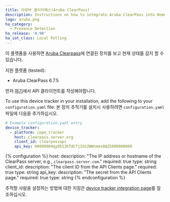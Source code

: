 ```yaml
---
title: 아루바 클리어패스(Aruba ClearPass)
description: Instructions on how to integrate Aruba ClearPass into Home Assistant.
logo: aruba.png
ha_category:
  - Presence Detection
ha_release: '0.90'
ha_iot_class: Local Polling
---
```


이 플랫폼을 사용하면 [Aruba Clearpass](https://www.arubanetworks.com/products/security/network-access-control/)에 연결된 장치를 보고 현재 상태를 감지 할 수 있습니다.

지원 플랫폼 (tested):

- Aruba ClearPass 6.7.5

<div class='note warning'>

먼저 [여기](https://www.arubanetworks.com/techdocs/ClearPass/6.6/Guest/Content/AdministrationTasks1/CreateEditAPIclient.htm)에서 API 클라이언트를 작성해야합니다.

</div>

To use this device tracker in your installation, add the following to your `configuration.yaml` file:
본 장치 추적기를 설치시 사용하려면 `configuration.yaml` 파일에 다음을 추가하십시오.

```yaml
# Example configuration.yaml entry
device_tracker:
  - platform: cppm_tracker
    host: clearpass.server.org
    client_id: clearpassapi
    api_key: 00000004qyO513hTdCfjIO2ZWWnmex8QZ5000000000
```

{% configuration %}
host:
  description: "The IP address or hostname of the ClearPass server, e.g., `clearpass.server.com`."
  required: true
  type: string
client_id:
  description: "The client ID from the API Clients page."
  required: true
  type: string
api_key:
  description: "The secret from the API Clients page."
  required: true
  type: string
{% endconfiguration %}

추적할 사람을 설정하는 방법에 대한 지침은 [device tracker integration page](/integrations/device_tracker/)를 참조하십시오.